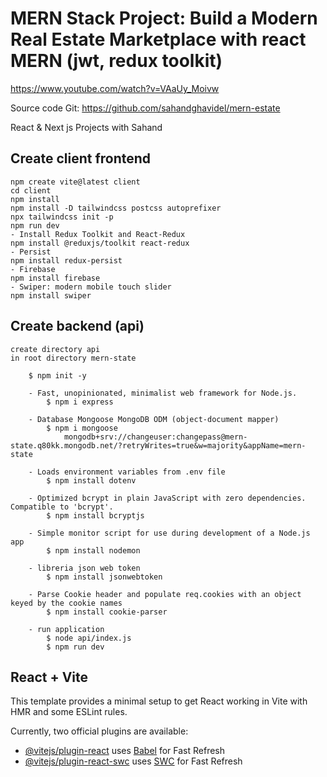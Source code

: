 # MERN Stack Project: Build a Modern Real Estate Marketplace with react MERN (jwt, redux toolkit)

<https://www.youtube.com/watch?v=VAaUy_Moivw>

Source code Git:
https://github.com/sahandghavidel/mern-estate

React & Next js Projects with Sahand

## Create client frontend

    npm create vite@latest client
    cd client
    npm install
    npm install -D tailwindcss postcss autoprefixer
    npx tailwindcss init -p
    npm run dev
    - Install Redux Toolkit and React-Redux
    npm install @reduxjs/toolkit react-redux
    - Persist
    npm install redux-persist
    - Firebase
    npm install firebase
    - Swiper: modern mobile touch slider 
    npm install swiper

## Create backend (api)

    create directory api
    in root directory mern-state
    
        $ npm init -y

        - Fast, unopinionated, minimalist web framework for Node.js.
            $ npm i express
        
        - Database Mongoose MongoDB ODM (object-document mapper)
            $ npm i mongoose
                mongodb+srv://changeuser:changepass@mern-state.q80kk.mongodb.net/?retryWrites=true&w=majority&appName=mern-state
    
        - Loads environment variables from .env file
            $ npm install dotenv
        
        - Optimized bcrypt in plain JavaScript with zero dependencies. Compatible to 'bcrypt'.
            $ npm install bcryptjs
        
        - Simple monitor script for use during development of a Node.js app
            $ npm install nodemon
        
        - libreria json web token
            $ npm install jsonwebtoken

        - Parse Cookie header and populate req.cookies with an object keyed by the cookie names
            $ npm install cookie-parser
        
        - run application
            $ node api/index.js
            $ npm run dev
        
        
    
    

## React + Vite

This template provides a minimal setup to get React working in Vite with HMR and some ESLint rules.

Currently, two official plugins are available:

- [@vitejs/plugin-react](https://github.com/vitejs/vite-plugin-react/blob/main/packages/plugin-react/README.md) uses [Babel](https://babeljs.io/) for Fast Refresh
- [@vitejs/plugin-react-swc](https://github.com/vitejs/vite-plugin-react-swc) uses [SWC](https://swc.rs/) for Fast Refresh
